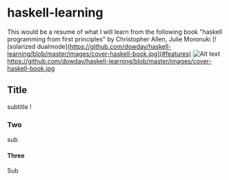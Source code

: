 # haskell-learning
This would be a resume of what I will learn from the following book "haskell programming from first principles" by Christopher Allen, Julie Moronuki 
[![solarized dualmode](https://github.com/dowday/haskell-learning/blob/master/images/cover-haskell-book.jpg](#features)
![Alt text](/dowday/haskell-learning/images/img.jpg?raw=true "Optional Title")
https://github.com/dowday/haskell-learning/blob/master/images/cover-haskell-book.jpg
## Title
subtitle !
### Two
sub

#### Three
Sub
